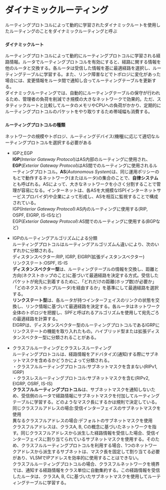 # ダイナミックルーティング
ルーティングプロトコルによって動的に学習されたダイナミックルートを使用したルーティングのことをダイナミックルーティングと呼ぶ

### `ダイナミックルート`
ルーティングプロトコルによって動的にルーティングプロトコルに学習される経路情報。ルータでルーティングプロトコルを有効にすると、経路に関する情報を他のルータと交換する。各ルータは受信した情報を基に最適経路を選択し、ルーティングテーブルに学習する。また、リンク障害などでトポロジに変化があった場合には、変更情報をルータ間で通知し合ってルーティングテーブルを更新する。  
ダイナミックルーティングでは、自動的にルーティングテーブルの保守が行われるため、管理者の負荷を削減でき規模の大きなネットワークで効果的。ただ、スタティックルートと比較してルータのメモリやCPUへの負荷がかかり、定期的にルーティングプロトコルのパケットをやり取りするため帯域幅も消費する。

### `ルーティングプロトコルの種類`
ネットワークの規模やトポロジ、ルーティングデバイス(機種)に応じて適切なルーティングプロトコルを選択する必要がある

- IGPとEGP  
**IGP**(*Interior Gateway Protocol*)はAS内部のルーティングに使用され、**EGP**(*Exterior Gateway Protocol*)はAS間でのルーティングに使用されるルーティングプロトコル。**AS**(*Autonomous System*)は、同じ運用ポリシーのもとで動作するネットワーク(またはルータ)の集合のことで、**自律システム**とも呼ばれる。ASによって、大きなネットワークを小さく分割することで管理が容易になる。インターネットは、各ASを大規模なISP(インターネットサービスプロバイダ)や企業によって形成し、ASを相互に監視することで構成されている。  
IGP(*Interior Gateway Protocol*):AS内のルーティングに使用する(RIP, OSPF, EIGRP, IS-ISなど)  
EGP(*Exterior Gateway Protocol*):AS間でのルーティングに使用する(BGPなど)

- IGPのルーティングアルゴリズムによる分類  
ルーティングプロトコルはルーティングアルゴリズムん違いにより、次のいずれかに分類される。  
ディスタンスベクター:RIP, IGRP, EIGRP(拡張ディスタンスベクター)  
リンクステート:OSPF, IS-IS  
**ディスタンスベクター型**は、ルーティングテーブルの情報を交換し、距離と方向(ネクストホップのこと)に基づいて最適経路を決定する方式。受信したパケットが宛先に到着するために、「どれだけの距離(ホップ数)が必要か」「どのネクストホップ(ルータ)を経由するか」を基準にして最適経路を選択する。  
**リンクステート型**は、各ルータが持つインターフェイスのリンクの状態を交換し、リンク情報に基づいて最適経路を決定する。各ルータはネットワーク全体のトポロジを把握し、SPFと呼ばれるアルゴリズムを使用して宛先ごろの最適経路を計算する。  
EIGRPは、ディスタンスベクター型のルーティングプロトコルであるIGRPにリンクステートの機能を取り入れたもの。ハイブリッド型または拡張ディスタンスベクター型に分類されることがある。

- クラスフルルーティングとクラスレスルーティング  
ルーティングプロトコルは、経路情報をアドバタイズ(通知)する際にサブネットマスクを含めるかどうかによって分類される。  
・クラスフルルーティングプロトコル:サブネットマスクを含まない(RIPv1, IGRP)  
・クラスレスルーティングプロトコル:サブネットマスクを含む(RIPv2, EIGRP, OSRF, IS-IS)</br>
**クラスフルルーティングプロトコル**は、サブネットマスクを通知しないため、受信側のルータで経路情報にサブネットマスクを付加してルーティングテーブルに学習する。どのようなマスク長にするかは規則で決定している。  
同じクラスフルアドレスの場合:受信インターフェイスのサブネットマスクを使用  
異なるクラスフルアドレスの場合:デフォルトのサブネットマスクを使用</br>
クラスフルアドレスは、クラスA, B, Cの概念に基づいたネットワークを指す。同じクラスフルアドレスから派生した経路情報を受信した場合、受信インターフェイスに割り当てられているサブネットマスクを使用する。そのため、クラスフルルーティングプロトコルを利用する場合、1つのネットワークアドレスから派生するサブネットは、マスク長を固定して割り当てる必要があり、VLSMでIPアドレスを効率的に使用することはできない。  
クラスフルルーティングプロトコルの場合、クラスフルネットワークを境界では、通知する経路情報をクラス単位に自動集約する。この経路情報を受信したルータは、クラスA, B, Cに基づいたサブネットマスクを使用してルーティングテーブルに学習する。
